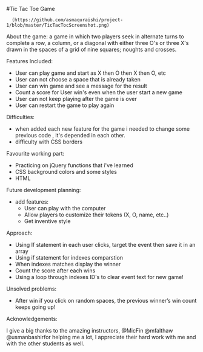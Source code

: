 #Tic Tac Toe Game

      (https://github.com/asmaquraishi/project-1/blob/master/TicTacTocScreenshot.png)
      

About the game:
a game in which two players seek in alternate turns to complete a row, a column, or a diagonal with either three O's or three X's drawn in the spaces of a grid of nine squares; noughts and crosses.

Features Included:
- User can play game and start as X then O then X then O, etc
- User can not choose a space that is already taken
- User can win game and see a message for the result
- Count a score for User win's even when the user start a new game
- User can not keep playing after the game is over
- User can restart the game to play again

Difficulties:
- when added each new feature for the game i needed to change some previous code , it's depended in each other.
- difficulty with CSS borders

Favourite working part:
- Practicing on jQuery functions that i've learned
- CSS background colors and some styles
- HTML

Future development planning:
- add features:
     - User can play with the computer 
     - Allow players to customize their tokens (X, O, name, etc..)
     - Get inventive style

Approach:
- Using If statement in each user clicks, target the event then save it in an array
- Using if statement for indexes comparstion
- When indexes matches display the winner 
- Count the score after each wins 
- Using a loop through indexes ID's to clear event text for new game!

Unsolved problems:
- After win if you click on random spaces, the previous winner’s win count keeps going up!
      
Acknowledgements:

I give a big thanks to the amazing instructors,
@MicFin
@mfalthaw
@usmanbashirfor helping me a lot,
I appreciate their hard work with me and with the other students as well.

